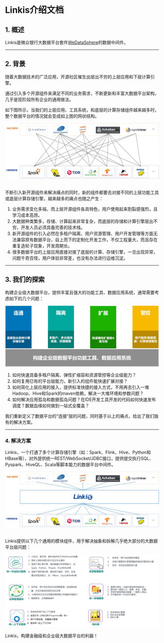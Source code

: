 # Linkis介绍文档

## 1. 概述

Linkis是微众银行大数据平台套件[WeDataSphere](https://github.com/WeBankFinTech/WeDataSphere)的数据中间件。

----

## 2. 背景

随着大数据技术的广泛应用，开源社区催生出层出不穷的上层应用和下层计算引擎。

通过引入多个开源组件来满足不同的业务需求，不断更新和丰富大数据平台架构，几乎是现阶段所有企业的通用做法。

如下图所示，当我们的上层应用、工具系统，和底层的计算存储组件越来越多时，整个数据平台的情况就会变成如上图的网状结构。
<br>

![原大数据生态图](../images/ch3/原大数据生态图.jpg)

<br>
不断引入新开源组件来解决痛点的同时，新的组件都要去对接不同的上层功能工具或底层计算存储引擎，越来越多的痛点也随之产生：

1. 业务需求变化多端，而上层开源组件各具特色，用户使用起来割裂感强烈，且学习成本高昂。
2. 大数据种类繁多，存储、计算起来非常复杂，而底层的存储和计算引擎层出不穷，开发人员必须具备完善的技术栈。
3. 新开源组件的引入必然在多租户隔离、用户资源管理、用户开发管理等方面无法兼容原有数据平台，自上而下的定制化开发工作，不仅工程量大，而且存在重复造轮子现象，开发周期长。
4. 很多数据平台的上层应用直接对接了底层的计算、存储引擎，一旦出现异常，问题千奇百怪，用户体验非常差，也没有办法进行运维沉淀。

----

## 3. 我们的探索

构建企业级大数据平台，提供丰富且强大的功能工具、数据应用系统，通常需要考虑如下的几个问题：
<br>

![原大数据生态图](../images/ch3/要解决的问题.jpg)
<br>

1. 如何快速具备多租户隔离、弹性扩缩容和资源管控等企业级能力？
2. 如何复用已有的平台层能力，新引入的组件能快速扩展对接？
2. 如何简化上层应用的接入，提供标准快捷的接入方式，不用再去引入一堆Hadoop、Hive和Spark的maven依赖，解决一大堆环境和参数问题？
3. 如何解决应用孤岛和数据孤岛问题？在IDE开发工具开发的代码如何快速发布调度？数据血缘如何做到一站式全覆盖？

我们重新定义了数据平台的“连接”层的问题，同时基于以上的痛点，给出了我们独有的解决方案。

----

### 4. 解决方案

Linkis，一个打通了多个计算存储引擎（如：Spark、Flink、Hive、Python和HBase等），对外提供统一REST/WebSocket/JDBC接口，提供提交执行SQL、Pyspark、HiveQL、Scala等脚本能力的数据平台中间件。


![原大数据生态图](../images/ch3/解决方案.jpg)

<br>
Linkis提供以下几个通用的模块组件，用于解决抽象和拆解几乎绝大部分的大数据平台层问题：
<br>

![原大数据生态图](../images/ch3/功能模块图.png)


Linkis，构建金融级和企业级大数据平台的利器！